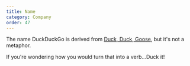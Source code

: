 ```yaml
---
title: Name
category: Company
order: 47
---
```


<p>
    The name DuckDuckGo is derived from
    <a href="https://duckduckgo.com/?q=Duck%2C+Duck%2C+Goose">Duck, Duck, Goose</a>, but it's not a metaphor.
</p>

<p>If you're wondering how you would turn that into a verb...Duck it!</p>